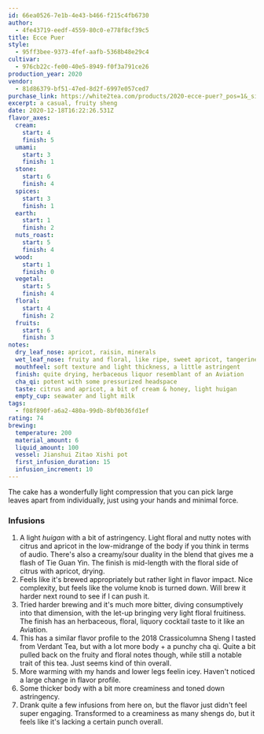 ```yaml
---
id: 66ea0526-7e1b-4e43-b466-f215c4fb6730
author:
  - 4fe43719-eedf-4559-80c0-e778f8cf39c5
title: Ecce Puer
style:
  - 95ff3bee-9373-4fef-aafb-5368b48e29c4
cultivar:
  - 976cb22c-fe00-40e5-8949-f0f3a791ce26
production_year: 2020
vendor:
  - 81d86379-bf51-47ed-8d2f-6997e057ced7
purchase_link: https://white2tea.com/products/2020-ecce-puer?_pos=1&_sid=311eeeb8d&_ss=r
excerpt: a casual, fruity sheng
date: 2020-12-18T16:22:26.531Z
flavor_axes:
  cream:
    start: 4
    finish: 5
  umami:
    start: 3
    finish: 1
  stone:
    start: 6
    finish: 4
  spices:
    start: 3
    finish: 1
  earth:
    start: 1
    finish: 2
  nuts_roast:
    start: 5
    finish: 4
  wood:
    start: 1
    finish: 0
  vegetal:
    start: 5
    finish: 4
  floral:
    start: 4
    finish: 2
  fruits:
    start: 6
    finish: 3
notes:
  dry_leaf_nose: apricot, raisin, minerals
  wet_leaf_nose: fruity and floral, like ripe, sweet apricot, tangerine, and citrus flowers
  mouthfeel: soft texture and light thickness, a little astringent
  finish: quite drying, herbaceous liquor resemblant of an Aviation
  cha_qi: potent with some pressurized headspace
  taste: citrus and apricot, a bit of cream & honey, light huigan
  empty_cup: seawater and light milk
tags:
  - f08f890f-a6a2-480a-99db-8bf0b36fd1ef
rating: 74
brewing:
  temperature: 200
  material_amount: 6
  liquid_amount: 100
  vessel: Jianshui Zitao Xishi pot
  first_infusion_duration: 15
  infusion_increment: 10
---
```


The cake has a wonderfully light compression that you can pick large leaves apart from individually, just using your hands and minimal force.

### Infusions

1. A light _huigan_ with a bit of astringency. Light floral and nutty notes with citrus and apricot in the low-midrange of the body if you think in terms of audio. There's also a creamy/sour duality in the blend that gives me a flash of Tie Guan Yin. The finish is mid-length with the floral side of citrus with apricot, drying.
2. Feels like it's brewed appropriately but rather light in flavor impact. Nice complexity, but feels like the volume knob is turned down. Will brew it harder next round to see if I can push it.
3. Tried harder brewing and it's much more bitter, diving consumptively into that dimension, with the let-up bringing very light floral fruitiness. The finish has an herbaceous, floral, liquory cocktail taste to it like an Aviation.
4. This has a similar flavor profile to the 2018 Crassicolumna Sheng I tasted from Verdant Tea, but with a lot more body + a punchy cha qi. Quite a bit pulled back on the fruity and floral notes though, while still a notable trait of this tea. Just seems kind of thin overall.
5. More warming with my hands and lower legs feelin icey. Haven't noticed a large change in flavor profile.
6. Some thicker body with a bit more creaminess and toned down astringency.
7. Drank quite a few infusions from here on, but the flavor just didn't feel super engaging. Transformed to a creaminess as many shengs do, but it feels like it's lacking a certain punch overall.
